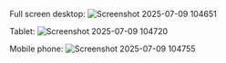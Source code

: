 Full screen desktop:
![Screenshot 2025-07-09 104651](https://github.com/user-attachments/assets/90fc0a66-fb16-4051-93ec-58bc370a3002)

Tablet:
![Screenshot 2025-07-09 104720](https://github.com/user-attachments/assets/ddfb4c03-ee29-4795-8fde-64a96e8a9182)

Mobile phone:
![Screenshot 2025-07-09 104755](https://github.com/user-attachments/assets/e43e9e75-36a2-4c72-a435-4a013b795214)
